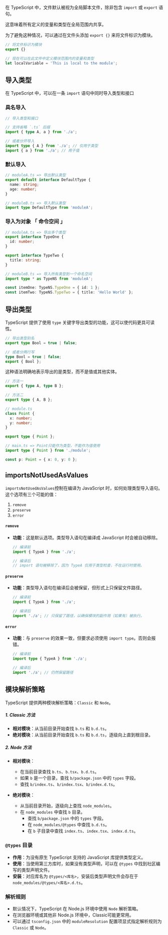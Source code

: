 在 TypeScript 中，文件默认被视为全局脚本文件，除非包含 `import` 或 `export` 语句。

这意味着所有定义的变量和类型在全局范围内共享。

为了避免这种情况，可以通过在文件头添加 `export {}` 来将文件标识为模块。

```ts
// 将文件标识为模块
export {}

// 现在可以在此文件中定义模块范围内的变量和类型
let localVariable = 'This is local to the module';
```



##  导入类型

在 TypeScript 中，可以在一条 `import` 语句中同时导入类型和接口



### 具名导入

```typescript
// 导入类型和接口

// 支持省略 `.ts` 后缀
import { type A, a } from './a';

// 或者分开导入
import type { A } from './a'; // 仅用于类型
import { a } from './a'; // 用于值
```



### 默认导入

```ts
// moduleA.ts => 导出默认类型
export default interface DefaultType {
  name: string;
  age: number;
}

// moduleB.ts => 导入默认类型
import type DefaultType from 'moduleA';
```



### 导入为对象 「 命令空间 」

```ts
// moduleA.ts => 导出多个类型
export interface TypeOne {
  id: number;
}

export interface TypeTwo {
  title: string;
}

// moduleB.ts => 导入所有类型到一个命名空间
import type * as TypeNS from 'moduleA';

const itemOne: TypeNS.TypeOne = { id: 1 };
const itemTwo: TypeNS.TypeTwo = { title: 'Hello World' };
```



## 导出类型

TypeScript 提供了使用 `type` 关键字导出类型的功能，这可以使代码更具可读性。

```typescript
// 导出类型别名
export type Bool = true | false;

// 或者分两行写
type Bool = true | false;
export { Bool };
```



这种语法明确地表示导出的是类型，而不是值或其他实体。

```ts
// 方法一
export { type A, type B };

// 方法二
export type { A, B };
```

```ts
// module.ts
class Point {
  x: number;
  y: number;
}

export type { Point };

// main.ts => Point只能作为类型，不能作为值使用
import type { Point } from './module';

const p: Point = { x: 0, y: 0 };
```



## importsNotUsedAsValues

`importsNotUsedAsValues`控制在编译为 JavaScript 时，如何处理类型导入语句。这个选项有三个可能的值：

1. `remove`
2. `preserve`
3. `error`



#### `remove`

- **功能**：这是默认选项。类型导入语句在编译成 JavaScript 时会被自动移除。

  ```typescript
  // 编译前
  import { TypeA } from './a';
  
  // 编译后
  // import 语句被移除了，因为 TypeA 仅用于类型检查，不在运行时使用。
  ```



#### `preserve`

- **功能**：类型导入语句在编译后会被保留，但形式上只保留文件路径。

  ```typescript
  // 编译前
  import { TypeA } from './a';
  
  // 编译后
  import './a'; // 只保留了路径，以确保模块的副作用（如果有）被执行。
  ```



#### `error`

- **功能**：与 `preserve` 的效果一致，但要求必须使用 `import type`。否则会报错。

  ```typescript
  // 编译前
  import type { TypeA } from './a';
  
  // 编译后
  import './a'; // 仍然保留路径
  ```



## 模块解析策略

TypeScript 提供两种模块解析策略：`Classic` 和 `Node`。

##### 1. Classic 方法

- **相对模块**：从当前目录开始查找 `b.ts` 和 `b.d.ts`。
- **绝对模块**：从当前目录开始查找 `b.ts` 和 `b.d.ts`，逐级向上直到根目录。

##### 2. Node 方法

- **相对模块**：
  - 在当前目录查找 `b.ts`、`b.tsx`、`b.d.ts`。
  - 如果 `b` 是一个目录，查找 `b/package.json` 中的 `types` 字段。
  - 查找 `b/index.ts`、`b/index.tsx`、`b/index.d.ts`。

- **绝对模块**：
  - 从当前目录开始，逐级向上查找 `node_modules`。
  - 在 `node_modules` 中查找 `b` 目录。
    - 查找 `b/package.json` 中的 `types` 字段。
    - 在 `node_modules/@types` 中查找 `b.d.ts`。
    - 在 `b` 子目录中查找 `index.ts`、`index.tsx`、`index.d.ts`。



### `@types` 目录

- **作用**：为没有原生 TypeScript 支持的 JavaScript 库提供类型定义。
- **使用**：当使用第三方库时，如果没有类型声明，可以在 `@types` 中找到社区编写的类型声明文件。
- **安装**：对应库名为 `@types/<库名>`，安装后类型声明文件会存在于 `node_modules/@types/<库名>.d.ts`。



### 解析规则

- 默认情况下，TypeScript 在 Node.js 环境中使用 `Node` 解析策略。
- 在浏览器环境或其他非 Node.js 环境中，Classic可能更常用。
- 可以通过 `tsconfig.json` 中的 `moduleResolution` 配置项显式指定解析规则为 `Classic` 或 `Node`。

